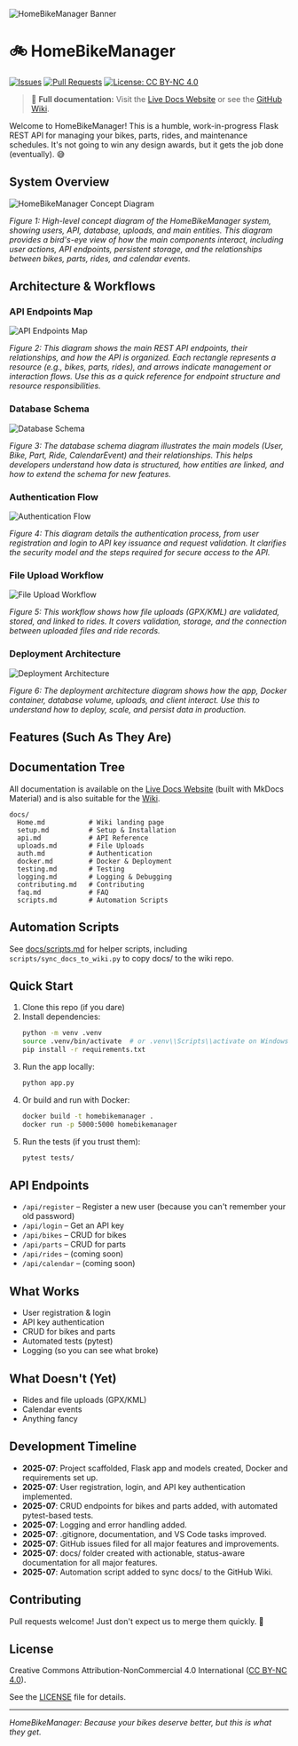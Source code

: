 ![HomeBikeManager Banner](docs/img/banner.png)

# 🚲 HomeBikeManager

[![Issues](https://img.shields.io/github/issues/dannycab/HomeBikeManager?style=flat-square)](https://github.com/dannycab/HomeBikeManager/issues)
[![Pull Requests](https://img.shields.io/github/issues-pr/dannycab/HomeBikeManager?style=flat-square)](https://github.com/dannycab/HomeBikeManager/pulls)
[![License: CC BY-NC 4.0](https://img.shields.io/badge/License-CC%20BY--NC%204.0-lightgrey.svg?style=flat-square)](https://creativecommons.org/licenses/by-nc/4.0/)

> 📖 **Full documentation:** Visit the [Live Docs Website](https://dannycab.github.io/HomeBikeManager/) or see the [GitHub Wiki](https://github.com/dannycab/HomeBikeManager/wiki).

Welcome to HomeBikeManager! This is a humble, work-in-progress Flask REST API for managing your bikes, parts, rides, and maintenance schedules. It's not going to win any design awards, but it gets the job done (eventually). 😅

## System Overview
![HomeBikeManager Concept Diagram](docs/diagrams/homebikemanager_concept.svg)

*Figure 1: High-level concept diagram of the HomeBikeManager system, showing users, API, database, uploads, and main entities. This diagram provides a bird's-eye view of how the main components interact, including user actions, API endpoints, persistent storage, and the relationships between bikes, parts, rides, and calendar events.*

## Architecture & Workflows

### API Endpoints Map
![API Endpoints Map](docs/diagrams/api_endpoints_map.svg)

*Figure 2: This diagram shows the main REST API endpoints, their relationships, and how the API is organized. Each rectangle represents a resource (e.g., bikes, parts, rides), and arrows indicate management or interaction flows. Use this as a quick reference for endpoint structure and resource responsibilities.*

### Database Schema
![Database Schema](docs/diagrams/db_schema.svg)

*Figure 3: The database schema diagram illustrates the main models (User, Bike, Part, Ride, CalendarEvent) and their relationships. This helps developers understand how data is structured, how entities are linked, and how to extend the schema for new features.*

### Authentication Flow
![Authentication Flow](docs/diagrams/auth_flow.svg)

*Figure 4: This diagram details the authentication process, from user registration and login to API key issuance and request validation. It clarifies the security model and the steps required for secure access to the API.*

### File Upload Workflow
![File Upload Workflow](docs/diagrams/file_upload_flow.svg)

*Figure 5: This workflow shows how file uploads (GPX/KML) are validated, stored, and linked to rides. It covers validation, storage, and the connection between uploaded files and ride records.*

### Deployment Architecture
![Deployment Architecture](docs/diagrams/deployment_arch.svg)

*Figure 6: The deployment architecture diagram shows how the app, Docker container, database volume, uploads, and client interact. Use this to understand how to deploy, scale, and persist data in production.*

## Features (Such As They Are)

## Documentation Tree

All documentation is available on the [Live Docs Website](https://dannycab.github.io/HomeBikeManager/) (built with MkDocs Material) and is also suitable for the [Wiki](https://github.com/dannycab/HomeBikeManager/wiki).

```
docs/
  Home.md           # Wiki landing page
  setup.md          # Setup & Installation
  api.md            # API Reference
  uploads.md        # File Uploads
  auth.md           # Authentication
  docker.md         # Docker & Deployment
  testing.md        # Testing
  logging.md        # Logging & Debugging
  contributing.md   # Contributing
  faq.md            # FAQ
  scripts.md        # Automation Scripts
```

## Automation Scripts
See [docs/scripts.md](docs/scripts.md) for helper scripts, including `scripts/sync_docs_to_wiki.py` to copy docs/ to the wiki repo.

## Quick Start

1. Clone this repo (if you dare)
2. Install dependencies:
   ```sh
   python -m venv .venv
   source .venv/bin/activate  # or .venv\\Scripts\\activate on Windows
   pip install -r requirements.txt
   ```
3. Run the app locally:
   ```sh
   python app.py
   ```
4. Or build and run with Docker:
   ```sh
   docker build -t homebikemanager .
   docker run -p 5000:5000 homebikemanager
   ```
5. Run the tests (if you trust them):
   ```sh
   pytest tests/
   ```

## API Endpoints
- `/api/register` – Register a new user (because you can't remember your old password)
- `/api/login` – Get an API key
- `/api/bikes` – CRUD for bikes
- `/api/parts` – CRUD for parts
- `/api/rides` – (coming soon)
- `/api/calendar` – (coming soon)

## What Works
- User registration & login
- API key authentication
- CRUD for bikes and parts
- Automated tests (pytest)
- Logging (so you can see what broke)

## What Doesn't (Yet)
- Rides and file uploads (GPX/KML)
- Calendar events
- Anything fancy

## Development Timeline
- **2025-07**: Project scaffolded, Flask app and models created, Docker and requirements set up.
- **2025-07**: User registration, login, and API key authentication implemented.
- **2025-07**: CRUD endpoints for bikes and parts added, with automated pytest-based tests.
- **2025-07**: Logging and error handling added.
- **2025-07**: .gitignore, documentation, and VS Code tasks improved.
- **2025-07**: GitHub issues filed for all major features and improvements.
- **2025-07**: docs/ folder created with actionable, status-aware documentation for all major features.
- **2025-07**: Automation script added to sync docs/ to the GitHub Wiki.

## Contributing
Pull requests welcome! Just don't expect us to merge them quickly. 😬

## License
Creative Commons Attribution-NonCommercial 4.0 International ([CC BY-NC 4.0](https://creativecommons.org/licenses/by-nc/4.0/)).

See the [LICENSE](LICENSE) file for details.

---

*HomeBikeManager: Because your bikes deserve better, but this is what they get.*
